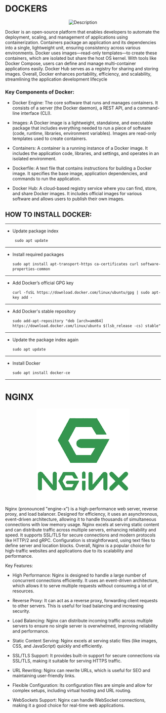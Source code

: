 # DOCKERS

<p align="center">
  <img src= https://github.com/saksham142/starting-ec2/blob/cd28260524bbf1012c67118dda918f1b60715fdf/1_AFo8ylyGvmAzIlKvsQiT-A.jpg alt="Description" />
</p>   


Docker is an open-source platform that enables developers to automate the deployment, scaling, and management of applications using containerization. Containers package an application and its dependencies into a single, lightweight unit, ensuring consistency across various environments. Docker uses images—read-only templates—to create these containers, which are isolated but share the host OS kernel. With tools like Docker Compose, users can define and manage multi-container applications easily. Docker Hub serves as a registry for sharing and storing images. Overall, Docker enhances portability, efficiency, and scalability, streamlining the application development lifecycle

### Key Components of Docker:


- Docker Engine: The core software that runs and manages containers. It consists of a server (the Docker daemon), a REST API, and a command-line interface (CLI).

- Images: A Docker image is a lightweight, standalone, and executable package that includes everything needed to run a piece of software (code, runtime, libraries, environment variables). Images are read-only templates used to create containers.

- Containers: A container is a running instance of a Docker image. It includes the application code, libraries, and settings, and operates in an isolated environment.

- Dockerfile: A text file that contains instructions for building a Docker image. It specifies the base image, application dependencies, and commands to run the application.

- Docker Hub: A cloud-based registry service where you can find, store, and share Docker images. It includes official images for various software and allows users to publish their own images.

## HOW TO INSTALL DOCKER:
---------------------------------------------------------------------------------------------------------------------------------------------------------------------------------------------------------------------
- Update package index

       sudo apt update
-------------------------------------------------------------------------------------------------------------------------------------------------------------------------------------------------------------------- 
- Install required packages

      sudo apt install apt-transport-https ca-certificates curl software-properties-common
---------------------------------------------------------------------------------------------------------------------------------------------------------------------------------------------------------------------
- Add Docker’s official GPG key

      curl -fsSL https://download.docker.com/linux/ubuntu/gpg | sudo apt-key add -
---------------------------------------------------------------------------------------------------------------------------------------------------------------------------------------------------------------------
- Add Docker's stable repository

      sudo add-apt-repository "deb [arch=amd64] https://download.docker.com/linux/ubuntu $(lsb_release -cs) stable"
---------------------------------------------------------------------------------------------------------------------------------------------------------------------------------------------------------------------
- Update the package index again

      sudo apt update
---------------------------------------------------------------------------------------------------------------------------------------------------------------------------------------------------------------------
- Install Docker

      sudo apt install docker-ce
---------------------------------------------------------------------------------------------------------------------------------------------------------------------------------------------------------------------

# NGINX


<p align="center">
  <img src= https://github.com/saksham142/AWS/blob/2d6b245c98cc9ba5aea7e91a5af5a27c777bebb4/1_9R59VNTAanVTzFefjOXqvg.png alt="Description" />
</p>   

Nginx (pronounced "engine-x") is a high-performance web server, reverse proxy, and load balancer. Designed for efficiency, it uses an asynchronous, event-driven architecture, allowing it to handle thousands of simultaneous connections with low memory usage. Nginx excels at serving static content and can distribute traffic across multiple servers, enhancing reliability and speed. It supports SSL/TLS for secure connections and modern protocols like HTTP/2 and gRPC. Configuration is straightforward, using text files to define server and location blocks. Overall, Nginx is a popular choice for high-traffic websites and applications due to its scalability and performance.

Key Features:

   - High Performance: Nginx is designed to handle a large number of concurrent connections efficiently. It uses an event-driven architecture, which allows it to serve multiple requests without consuming a lot of resources.

   - Reverse Proxy: It can act as a reverse proxy, forwarding client requests to other servers. This is useful for load balancing and increasing security.

   -  Load Balancing: Nginx can distribute incoming traffic across multiple servers to ensure no single server is overwhelmed, improving reliability and performance.

   -  Static Content Serving: Nginx excels at serving static files (like images, CSS, and JavaScript) quickly and efficiently.

   -  SSL/TLS Support: It provides built-in support for secure connections via SSL/TLS, making it suitable for serving HTTPS traffic.

   -  URL Rewriting: Nginx can rewrite URLs, which is useful for SEO and maintaining user-friendly links.

   -  Flexible Configuration: Its configuration files are simple and allow for complex setups, including virtual hosting and URL routing.

   - WebSockets Support: Nginx can handle WebSocket connections, making it a good choice for real-time web applications.



